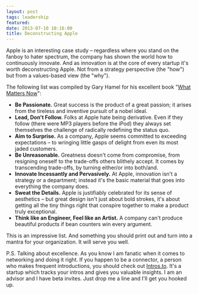 ```yaml
---
layout: post
tags: leadership
featured:
date: 2013-07-10 10:16:00
title: Deconstructing Apple
---
```

Apple is an interesting case study – regardless where you stand on the fanboy to hater spectrum, the company has shown the world how to continuously innovate. And as innovation is at the core of every startup it's worth deconstructing Apple.  Not from a strategy perspective (the "how") but from a values-based view (the "why").

The following list was compiled by Gary Hamel for his excellent book "[What Matters Now](http://www.amazon.com/What-Matters-Now-Competition-Unstoppable/dp/1118120825)":

- **Be Passionate.** Great success is the product of a great passion; it arises from the tireless and inventive pursuit of a nobel ideal.
- **Lead, Don't Follow.** Folks at Apple hate being derivative. Even if they follow (there were MP3 players before the iPod) they always set themselves the challenge of radically redefining the status quo.
- **Aim to Surprise.** As a company, Apple seems committed to exceeding expectations – to wringing little gasps of delight from even its most jaded customers.
- **Be Unreasonable.** Greatness doesn't come from compromise, from resigning oneself to the trade-offs others blithely accept. It comes by transcending trade-offs, by turning either/or into both/and.
- **Innovate Incessantly and Pervasively.** At Apple, innovation isn't a strategy or a department; instead it's the basic material that goes into everything the company does.
- **Sweat the Details.** Apple is justifiably celebrated for its sense of aesthetics – but great design isn't just about bold strokes, it's about getting all the tiny things right that conspire together to make a product truly exceptional.
- **Think like an Engineer, Feel like an Artist.** A company can't produce beautiful products if bean counters win every argument.

This is an impressive list. And something you should print out and turn into a mantra for your organization. It will serve you well.

P.S. Talking about excellence. As you know I am fanatic when it comes to networking and doing it right. If you happen to be a connector, a person who makes frequent introductions, you should check out [Intros.to](http://intros.to). It's a startup which tracks your intros and gives you valuable insights. I am an advisor and I have beta invites. Just drop me a line and I'll get you hooked up.